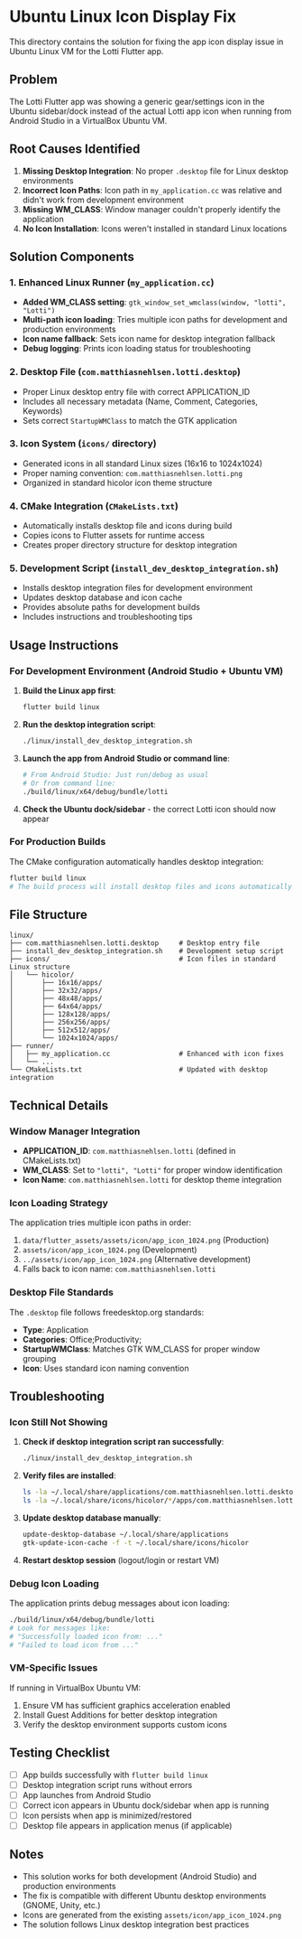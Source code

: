 # Ubuntu Linux Icon Display Fix

This directory contains the solution for fixing the app icon display issue in Ubuntu Linux VM for the Lotti Flutter app.

## Problem

The Lotti Flutter app was showing a generic gear/settings icon in the Ubuntu sidebar/dock instead of the actual Lotti app icon when running from Android Studio in a VirtualBox Ubuntu VM.

## Root Causes Identified

1. **Missing Desktop Integration**: No proper `.desktop` file for Linux desktop environments
2. **Incorrect Icon Paths**: Icon path in `my_application.cc` was relative and didn't work from development environment
3. **Missing WM_CLASS**: Window manager couldn't properly identify the application
4. **No Icon Installation**: Icons weren't installed in standard Linux locations

## Solution Components

### 1. Enhanced Linux Runner (`my_application.cc`)

- **Added WM_CLASS setting**: `gtk_window_set_wmclass(window, "lotti", "Lotti")`
- **Multi-path icon loading**: Tries multiple icon paths for development and production environments
- **Icon name fallback**: Sets icon name for desktop integration fallback
- **Debug logging**: Prints icon loading status for troubleshooting

### 2. Desktop File (`com.matthiasnehlsen.lotti.desktop`)

- Proper Linux desktop entry file with correct APPLICATION_ID
- Includes all necessary metadata (Name, Comment, Categories, Keywords)
- Sets correct `StartupWMClass` to match the GTK application

### 3. Icon System (`icons/` directory)

- Generated icons in all standard Linux sizes (16x16 to 1024x1024)
- Proper naming convention: `com.matthiasnehlsen.lotti.png`
- Organized in standard hicolor icon theme structure

### 4. CMake Integration (`CMakeLists.txt`)

- Automatically installs desktop file and icons during build
- Copies icons to Flutter assets for runtime access
- Creates proper directory structure for desktop integration

### 5. Development Script (`install_dev_desktop_integration.sh`)

- Installs desktop integration files for development environment
- Updates desktop database and icon cache
- Provides absolute paths for development builds
- Includes instructions and troubleshooting tips

## Usage Instructions

### For Development Environment (Android Studio + Ubuntu VM)

1. **Build the Linux app first**:
   ```bash
   flutter build linux
   ```

2. **Run the desktop integration script**:
   ```bash
   ./linux/install_dev_desktop_integration.sh
   ```

3. **Launch the app from Android Studio or command line**:
   ```bash
   # From Android Studio: Just run/debug as usual
   # Or from command line:
   ./build/linux/x64/debug/bundle/lotti
   ```

4. **Check the Ubuntu dock/sidebar** - the correct Lotti icon should now appear

### For Production Builds

The CMake configuration automatically handles desktop integration:

```bash
flutter build linux
# The build process will install desktop files and icons automatically
```

## File Structure

```
linux/
├── com.matthiasnehlsen.lotti.desktop     # Desktop entry file
├── install_dev_desktop_integration.sh    # Development setup script
├── icons/                                # Icon files in standard Linux structure
│   └── hicolor/
│       ├── 16x16/apps/
│       ├── 32x32/apps/
│       ├── 48x48/apps/
│       ├── 64x64/apps/
│       ├── 128x128/apps/
│       ├── 256x256/apps/
│       ├── 512x512/apps/
│       └── 1024x1024/apps/
├── runner/
│   ├── my_application.cc                 # Enhanced with icon fixes
│   └── ...
└── CMakeLists.txt                        # Updated with desktop integration
```

## Technical Details

### Window Manager Integration

- **APPLICATION_ID**: `com.matthiasnehlsen.lotti` (defined in CMakeLists.txt)
- **WM_CLASS**: Set to `"lotti", "Lotti"` for proper window identification
- **Icon Name**: `com.matthiasnehlsen.lotti` for desktop theme integration

### Icon Loading Strategy

The application tries multiple icon paths in order:
1. `data/flutter_assets/assets/icon/app_icon_1024.png` (Production)
2. `assets/icon/app_icon_1024.png` (Development)
3. `../assets/icon/app_icon_1024.png` (Alternative development)
4. Falls back to icon name: `com.matthiasnehlsen.lotti`

### Desktop File Standards

The `.desktop` file follows freedesktop.org standards:
- **Type**: Application
- **Categories**: Office;Productivity;
- **StartupWMClass**: Matches GTK WM_CLASS for proper window grouping
- **Icon**: Uses standard icon naming convention

## Troubleshooting

### Icon Still Not Showing

1. **Check if desktop integration script ran successfully**:
   ```bash
   ./linux/install_dev_desktop_integration.sh
   ```

2. **Verify files are installed**:
   ```bash
   ls -la ~/.local/share/applications/com.matthiasnehlsen.lotti.desktop
   ls -la ~/.local/share/icons/hicolor/*/apps/com.matthiasnehlsen.lotti.png
   ```

3. **Update desktop database manually**:
   ```bash
   update-desktop-database ~/.local/share/applications
   gtk-update-icon-cache -f -t ~/.local/share/icons/hicolor
   ```

4. **Restart desktop session** (logout/login or restart VM)

### Debug Icon Loading

The application prints debug messages about icon loading:
```bash
./build/linux/x64/debug/bundle/lotti
# Look for messages like:
# "Successfully loaded icon from: ..."
# "Failed to load icon from ..."
```

### VM-Specific Issues

If running in VirtualBox Ubuntu VM:
1. Ensure VM has sufficient graphics acceleration enabled
2. Install Guest Additions for better desktop integration
3. Verify the desktop environment supports custom icons

## Testing Checklist

- [ ] App builds successfully with `flutter build linux`
- [ ] Desktop integration script runs without errors
- [ ] App launches from Android Studio
- [ ] Correct icon appears in Ubuntu dock/sidebar when app is running
- [ ] Icon persists when app is minimized/restored
- [ ] Desktop file appears in application menus (if applicable)

## Notes

- This solution works for both development (Android Studio) and production environments
- The fix is compatible with different Ubuntu desktop environments (GNOME, Unity, etc.)
- Icons are generated from the existing `assets/icon/app_icon_1024.png`
- The solution follows Linux desktop integration best practices 